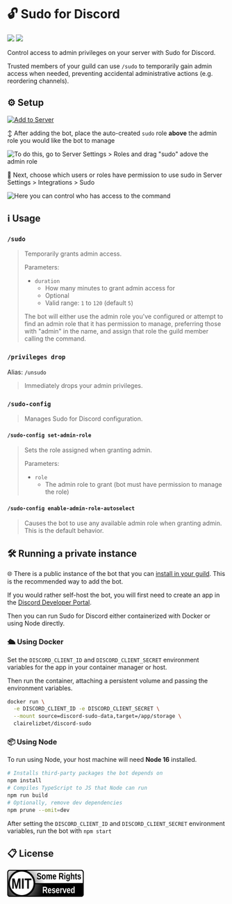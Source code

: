 # 🔓 Sudo for Discord

[![](https://sonarcloud.io/api/project_badges/measure?project=clairelizbet_discord-sudo&metric=security_rating)](https://sonarcloud.io/summary/new_code?id=clairelizbet_discord-sudo)
[![](https://sonarcloud.io/api/project_badges/measure?project=clairelizbet_discord-sudo&metric=reliability_rating)](https://sonarcloud.io/summary/new_code?id=clairelizbet_discord-sudo)

Control access to admin privileges on your server with Sudo for Discord.

Trusted members of your guild can use `/sudo` to temporarily gain admin access when needed, preventing accidental administrative actions (e.g. reordering channels).

## ⚙ Setup

[![Add to Server](https://i.imgur.com/FnjVKEb.png)](https://discord.com/oauth2/authorize?client_id=984508139472838656&permissions=268435456&scope=bot%20applications.commands)

↕ After adding the bot, place the auto-created `sudo` role **above** the admin role you would like the bot to manage

![To do this, go to Server Settings > Roles and drag "sudo" adove the admin role](https://i.imgur.com/DxKcOVq.gif)

🔑 Next, choose which users or roles have permission to use sudo in Server Settings > Integrations > Sudo

![Here you can control who has access to the command](https://i.imgur.com/bPRhPFv.png)

## ℹ Usage

### `/sudo`

> Temporarily grants admin access.
>
> Parameters:
>
> - `duration`
>   - How many minutes to grant admin access for
>   - Optional
>   - Valid range: `1` to `120` (default `5`)
>
> The bot will either use the admin role you've configured or attempt to find an admin role that it has permission to manage, preferring those with "admin" in the name, and assign that role the guild member calling the command.

### `/privileges drop`

Alias: `/unsudo`

> Immediately drops your admin privileges.

### `/sudo-config`

> Manages Sudo for Discord configuration.

#### `/sudo-config set-admin-role`

> Sets the role assigned when granting admin.
>
> Parameters:
>
> - `role`
>   - The admin role to grant (bot must have permission to manage the role)

#### `/sudo-config enable-admin-role-autoselect`

> Causes the bot to use any available admin role when granting admin. This is the default behavior.

## 🛠 Running a private instance

🌐 There is a public instance of the bot that you can [install in your guild](https://discord.com/oauth2/authorize?client_id=984508139472838656&permissions=268435456&scope=bot%20applications.commands). This is the recommended way to add the bot.

If you would rather self-host the bot, you will first need to create an app in the [Discord Developer Portal](https://discord.com/developers/applications).

Then you can run Sudo for Discord either containerized with Docker or using Node directly.

### 🛳 Using Docker

Set the `DISCORD_CLIENT_ID` and `DISCORD_CLIENT_SECRET` environment variables for the app in your container manager or host.

Then run the container, attaching a persistent volume and passing the environment variables.

```sh
docker run \
  -e DISCORD_CLIENT_ID -e DISCORD_CLIENT_SECRET \
  --mount source=discord-sudo-data,target=/app/storage \
  clairelizbet/discord-sudo
```

### 📦 Using Node

To run using Node, your host machine will need **Node 16** installed.

```sh
# Installs third-party packages the bot depends on
npm install
# Compiles TypeScript to JS that Node can run
npm run build
# Optionally, remove dev dependencies
npm prune --omit=dev
```

After setting the `DISCORD_CLIENT_ID` and `DISCORD_CLIENT_SECRET` environment variables, run the bot with `npm start`

## 📋 License

[![MIT License - Some rights reserved](https://raw.githubusercontent.com/clairelizbet/licenses/main/mit/mit.svg)](license.md)
